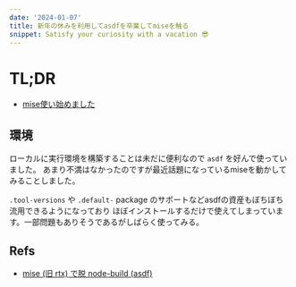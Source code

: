 ```yaml
---
date: '2024-01-07'
title: 新年の休みを利用してasdfを卒業してmiseを触る
snippet: Satisfy your curiosity with a vacation 😎
---
```


# TL;DR

- [mise使い始めました](https://github.com/9renpoto/dotfiles/pull/366)

## 環境

ローカルに実行環境を構築することは未だに便利なので `asdf` を好んで使っていました。
あまり不満はなかったのですが最近話題になっているmiseを動かしてみることしました。

`.tool-versions` や `.default-` package のサポートなどasdfの資産もぼちぼち流用できるようになっており
ほぼインストールするだけで使えてしまっています。一部問題もありそうであるがしばらく使ってみる。

## Refs

- [mise (旧 rtx) で脱 node-build (asdf)](https://zenn.dev/teppeis/articles/2024-01-introduce-mise)
